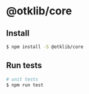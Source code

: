 # @otklib/core

## Install

```bash
$ npm install -S @otklib/core
```

## Run tests

```bash
# unit tests
$ npm run test
```
